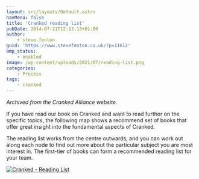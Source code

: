 ```yaml
---
layout: src/layouts/Default.astro
navMenu: false
title: 'Cranked reading list'
pubDate: 2014-07-21T12:13:13+01:00
author:
    - steve-fenton
guid: 'https://www.stevefenton.co.uk/?p=11612'
amp_status:
    - enabled
image: /wp-content/uploads/2021/07/reading-list.png
categories:
    - Process
tags:
    - cranked
---
```


*Archived from the Cranked Alliance website.*

If you have read our book on Cranked and want to read further on the specific topics, the following map shows a recommend set of books that offer great insight into the fundamental aspects of Cranked.

The reading list works from the centre outwards, and you can work out along each node to find out more about the particular subject you are most interest in. The first-tier of books can form a recommended reading list for your team.

[![Cranked - Reading List](https://www.stevefenton.co.uk/wp-content/uploads/2021/07/reading-list-1024x252.png)](https://www.stevefenton.co.uk/2014/07/cranked-reading-list/reading-list/)